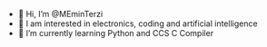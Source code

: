 - 👋 Hi, I’m @MEminTerzi
- 👀 I am interested in electronics, coding and artificial intelligence
- 🌱 I’m currently learning Python and CCS C Compiler

<!---
MEminTerzi/MEminTerzi is a ✨ special ✨ repository because its `README.md` (this file) appears on your GitHub profile.
You can click the Preview link to take a look at your changes.
--->
